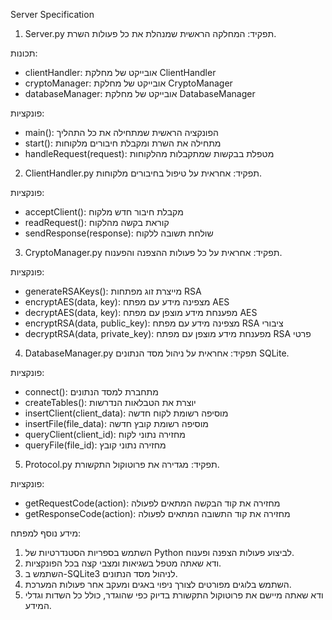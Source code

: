  Server Specification

1. Server.py
תפקיד: המחלקה הראשית שמנהלת את כל פעולות השרת.

תכונות:
- clientHandler: אובייקט של מחלקת ClientHandler
- cryptoManager: אובייקט של מחלקת CryptoManager
- databaseManager: אובייקט של מחלקת DatabaseManager

פונקציות:
- main(): הפונקציה הראשית שמתחילה את כל התהליך
- start(): מתחילה את השרת ומקבלת חיבורים מלקוחות
- handleRequest(request): מטפלת בבקשות שמתקבלות מהלקוחות

2. ClientHandler.py
תפקיד: אחראית על טיפול בחיבורים מלקוחות.

פונקציות:
- acceptClient(): מקבלת חיבור חדש מלקוח
- readRequest(): קוראת בקשה מהלקוח
- sendResponse(response): שולחת תשובה ללקוח

3. CryptoManager.py
תפקיד: אחראית על כל פעולות ההצפנה והפענוח.

פונקציות:
- generateRSAKeys(): מייצרת זוג מפתחות RSA
- encryptAES(data, key): מצפינה מידע עם מפתח AES
- decryptAES(data, key): מפענחת מידע מוצפן עם מפתח AES
- encryptRSA(data, public_key): מצפינה מידע עם מפתח RSA ציבורי
- decryptRSA(data, private_key): מפענחת מידע מוצפן עם מפתח RSA פרטי

4. DatabaseManager.py
תפקיד: אחראית על ניהול מסד הנתונים SQLite.

פונקציות:
- connect(): מתחברת למסד הנתונים
- createTables(): יוצרת את הטבלאות הנדרשות
- insertClient(client_data): מוסיפה רשומת לקוח חדשה
- insertFile(file_data): מוסיפה רשומת קובץ חדשה
- queryClient(client_id): מחזירה נתוני לקוח
- queryFile(file_id): מחזירה נתוני קובץ

5. Protocol.py
תפקיד: מגדירה את פרוטוקול התקשורת.

פונקציות:
- getRequestCode(action): מחזירה את קוד הבקשה המתאים לפעולה
- getResponseCode(action): מחזירה את קוד התשובה המתאים לפעולה

מידע נוסף למפתח:
1. השתמש בספריות הסטנדרטיות של Python לביצוע פעולות הצפנה ופענוח.
2. ודא שאתה מטפל בשגיאות ומצבי קצה בכל הפונקציות.
3. השתמש ב-SQLite3 לניהול מסד הנתונים.
4. השתמש בלוגים מפורטים לצורך ניפוי באגים ומעקב אחר פעולות המערכת.
5. ודא שאתה מיישם את פרוטוקול התקשורת בדיוק כפי שהוגדר, כולל כל השדות וגדלי המידע.